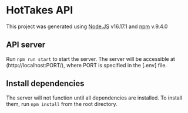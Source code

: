 # HotTakes API

This project was generated using [Node.JS](https://nodejs.org/en/) v16.17.1
 and [npm](https://www.npmjs.com/) v.9.4.0

## API server

Run `npm run start` to start the server. The server will be accessible at (http://localhost:PORT/), where PORT is specified in the [.env] file.

## Install dependencies

The server will not function until all dependencies are installed. To install them, run `npm install` from the root directory.